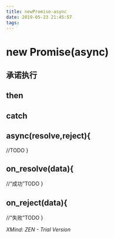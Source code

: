 ```yaml
---
title: newPromise-async
date: 2019-05-23 21:45:57
tags:
---
```

# new Promise(async)

## 承诺执行

## then

## catch

## async(resolve,reject){ 
//TODO
}

## on_resolve(data){
//“成功”TODO
}

## on_reject(data){
//“失败”TODO
}

*XMind: ZEN - Trial Version*